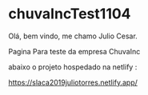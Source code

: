 # chuvaIncTest1104

Olá, bem vindo, me chamo Julio Cesar.

Pagina Para teste da empresa ChuvaInc

abaixo o projeto hospedado na  netlify :

https://slaca2019juliotorres.netlify.app/
